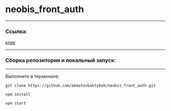 # neobis_front_auth
---
### Ссылка: 
[клик](https://resilient-centaur-735377.netlify.app)

---
### Сборка репозитория и локальный запуск:
---

Выполните в терминале:
```
git clone https://github.com/akmatovbaktybek/neobis_front_auth.git

npm install

npm start
```
